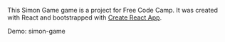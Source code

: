 This Simon Game game is a project for Free Code Camp. It was created with React and bootstrapped with [Create React App](https://github.com/facebookincubator/create-react-app).

Demo: simon-game